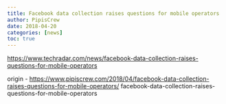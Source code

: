 ```yaml
---
title: Facebook data collection raises questions for mobile operators
author: PipisCrew
date: 2018-04-20
categories: [news]
toc: true
---
```


https://www.techradar.com/news/facebook-data-collection-raises-questions-for-mobile-operators

origin - https://www.pipiscrew.com/2018/04/facebook-data-collection-raises-questions-for-mobile-operators/ facebook-data-collection-raises-questions-for-mobile-operators